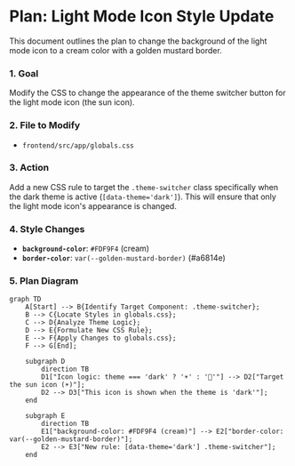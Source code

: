 # Plan: Light Mode Icon Style Update

This document outlines the plan to change the background of the light mode icon to a cream color with a golden mustard border.

### 1. Goal

Modify the CSS to change the appearance of the theme switcher button for the light mode icon (the sun icon).

### 2. File to Modify

- `frontend/src/app/globals.css`

### 3. Action

Add a new CSS rule to target the `.theme-switcher` class specifically when the dark theme is active (`[data-theme='dark']`). This will ensure that only the light mode icon's appearance is changed.

### 4. Style Changes

- **`background-color`**: `#FDF9F4` (cream)
- **`border-color`**: `var(--golden-mustard-border)` (#a6814e)

### 5. Plan Diagram

```mermaid
graph TD
    A[Start] --> B{Identify Target Component: .theme-switcher};
    B --> C{Locate Styles in globals.css};
    C --> D{Analyze Theme Logic};
    D --> E{Formulate New CSS Rule};
    E --> F{Apply Changes to globals.css};
    F --> G[End];

    subgraph D
        direction TB
        D1["Icon logic: theme === 'dark' ? '☀️' : '🌙'"] --> D2["Target the sun icon (☀️)"];
        D2 --> D3["This icon is shown when the theme is 'dark'"];
    end

    subgraph E
        direction TB
        E1["background-color: #FDF9F4 (cream)"] --> E2["border-color: var(--golden-mustard-border)"];
        E2 --> E3["New rule: [data-theme='dark'] .theme-switcher"];
    end